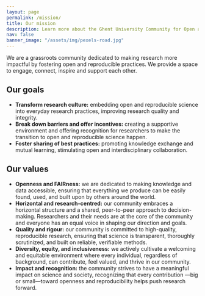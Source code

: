 ```yaml
---
layout: page
permalink: /mission/
title: Our mission
description: Learn more about the Ghent University Community for Open and Reproducible Research
nav: false
banner_image: "/assets/img/pexels-road.jpg"
---
```


We are a grassroots community dedicated to making research more impactful by fostering open and reproducible practices. We provide a space to engage, connect, inspire and support each other.

## Our goals

<ul>
    <li><b>Transform research culture:</b> embedding open and reproducible science into everyday research practices, improving research quality and integrity.</li>
    <li><b>Break down barriers and offer incentives:</b> creating a supportive environment and offering recognition for researchers to make the transition to open and reproducible science happen.</li>
    <li><b>Foster sharing of best practices:</b> promoting knowledge exchange and mutual learning, stimulating open and interdisciplinary collaboration. </li>
</ul>

## Our values

<ul>
    <li><b>Openness and FAIRness:</b> we are dedicated to making knowledge and data accessible, ensuring that everything we produce can be easily found, used, and built upon by others around the world.</li>
    <li><b>Horizontal and research-centred:</b> our community embraces a horizontal structure and a shared, peer-to-peer approach to decision-making. Researchers and their needs are at the core of the community and everyone has an equal voice in shaping our direction and goals.</li>
    <li><b>Quality and rigour:</b> our community is committed to high-quality, reproducible research, ensuring that science is transparent, thoroughly scrutinized, and built on reliable, verifiable methods. </li>
    <li><b>Diversity, equity, and inclusiveness:</b> we actively cultivate a welcoming and equitable environment where every individual, regardless of background, can contribute, feel valued, and thrive in our community.</li>
    <li><b>Impact and recognition:</b> the community strives to have a meaningful impact on science and society, recognizing that every contribution —big or small—toward openness and reproducibility helps push research forward.</li>
</ul>
